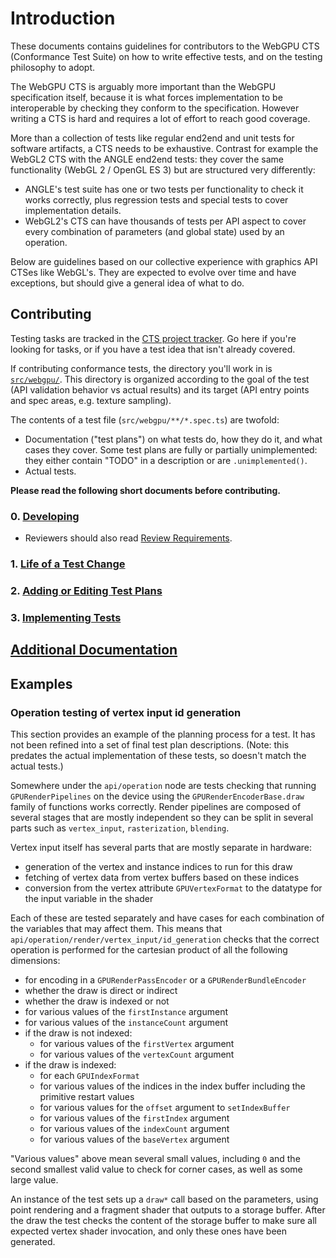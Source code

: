 # Introduction

These documents contains guidelines for contributors to the WebGPU CTS (Conformance Test Suite)
on how to write effective tests, and on the testing philosophy to adopt.

The WebGPU CTS is arguably more important than the WebGPU specification itself, because
it is what forces implementation to be interoperable by checking they conform to the specification.
However writing a CTS is hard and requires a lot of effort to reach good coverage.

More than a collection of tests like regular end2end and unit tests for software artifacts, a CTS
needs to be exhaustive. Contrast for example the WebGL2 CTS with the ANGLE end2end tests: they
cover the same functionality (WebGL 2 / OpenGL ES 3) but are structured very differently:

- ANGLE's test suite has one or two tests per functionality to check it works correctly, plus
  regression tests and special tests to cover implementation details.
- WebGL2's CTS can have thousands of tests per API aspect to cover every combination of
  parameters (and global state) used by an operation.

Below are guidelines based on our collective experience with graphics API CTSes like WebGL's.
They are expected to evolve over time and have exceptions, but should give a general idea of what
to do.

## Contributing

Testing tasks are tracked in the [CTS project tracker](https://github.com/orgs/gpuweb/projects/3).
Go here if you're looking for tasks, or if you have a test idea that isn't already covered.

If contributing conformance tests, the directory you'll work in is [`src/webgpu/`](../src/webgpu/).
This directory is organized according to the goal of the test (API validation behavior vs
actual results) and its target (API entry points and spec areas, e.g. texture sampling).

The contents of a test file (`src/webgpu/**/*.spec.ts`) are twofold:

- Documentation ("test plans") on what tests do, how they do it, and what cases they cover.
  Some test plans are fully or partially unimplemented:
  they either contain "TODO" in a description or are `.unimplemented()`.
- Actual tests.

**Please read the following short documents before contributing.**

### 0. [Developing](developing.md)

- Reviewers should also read [Review Requirements](../reviews.md).

### 1. [Life of a Test Change](life_of.md)

### 2. [Adding or Editing Test Plans](plans.md)

### 3. [Implementing Tests](tests.md)

## [Additional Documentation](../)

## Examples

### Operation testing of vertex input id generation

This section provides an example of the planning process for a test.
It has not been refined into a set of final test plan descriptions.
(Note: this predates the actual implementation of these tests, so doesn't match the actual tests.)

Somewhere under the `api/operation` node are tests checking that running `GPURenderPipelines` on
the device using the `GPURenderEncoderBase.draw` family of functions works correctly. Render
pipelines are composed of several stages that are mostly independent so they can be split in
several parts such as `vertex_input`, `rasterization`, `blending`.

Vertex input itself has several parts that are mostly separate in hardware:

- generation of the vertex and instance indices to run for this draw
- fetching of vertex data from vertex buffers based on these indices
- conversion from the vertex attribute `GPUVertexFormat` to the datatype for the input variable
  in the shader

Each of these are tested separately and have cases for each combination of the variables that may
affect them. This means that `api/operation/render/vertex_input/id_generation` checks that the
correct operation is performed for the cartesian product of all the following dimensions:

- for encoding in a `GPURenderPassEncoder` or a `GPURenderBundleEncoder`
- whether the draw is direct or indirect
- whether the draw is indexed or not
- for various values of the `firstInstance` argument
- for various values of the `instanceCount` argument
- if the draw is not indexed:
    - for various values of the `firstVertex` argument
    - for various values of the `vertexCount` argument
- if the draw is indexed:
    - for each `GPUIndexFormat`
    - for various values of the indices in the index buffer including the primitive restart values
    - for various values for the `offset` argument to `setIndexBuffer`
    - for various values of the `firstIndex` argument
    - for various values of the `indexCount` argument
    - for various values of the `baseVertex` argument

"Various values" above mean several small values, including `0` and the second smallest valid
value to check for corner cases, as well as some large value.

An instance of the test sets up a `draw*` call based on the parameters, using point rendering and
a fragment shader that outputs to a storage buffer. After the draw the test checks the content of
the storage buffer to make sure all expected vertex shader invocation, and only these ones have
been generated.
